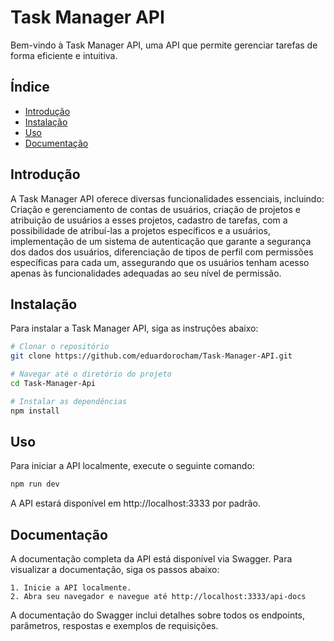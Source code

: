 # Task Manager API

Bem-vindo à Task Manager API, uma API que permite gerenciar tarefas de forma eficiente e intuitiva.

## Índice

- [Introdução](#introdução)
- [Instalação](#instalação)
- [Uso](#uso)
- [Documentação](#documentação)

## Introdução

A Task Manager API oferece diversas funcionalidades essenciais, incluindo: Criação e
gerenciamento de contas de usuários, criação de projetos e atribuição de usuários a esses
projetos, cadastro de tarefas, com a possibilidade de atribuí-las a projetos específicos e a
usuários, implementação de um sistema de autenticação que garante a segurança dos dados
dos usuários, diferenciação de tipos de perfil com permissões específicas para cada um,
assegurando que os usuários tenham acesso apenas às funcionalidades adequadas ao seu nível
de permissão.

## Instalação

Para instalar a Task Manager API, siga as instruções abaixo:

```bash
# Clonar o repositório
git clone https://github.com/eduardorocham/Task-Manager-API.git

# Navegar até o diretório do projeto
cd Task-Manager-Api

# Instalar as dependências
npm install
```

## Uso

Para iniciar a API localmente, execute o seguinte comando:

```bash
npm run dev
```

A API estará disponível em http://localhost:3333 por padrão.

## Documentação

A documentação completa da API está disponível via Swagger. Para visualizar a documentação, siga os passos abaixo:

    1. Inicie a API localmente.
    2. Abra seu navegador e navegue até http://localhost:3333/api-docs

A documentação do Swagger inclui detalhes sobre todos os endpoints, parâmetros, respostas e exemplos de requisições.
